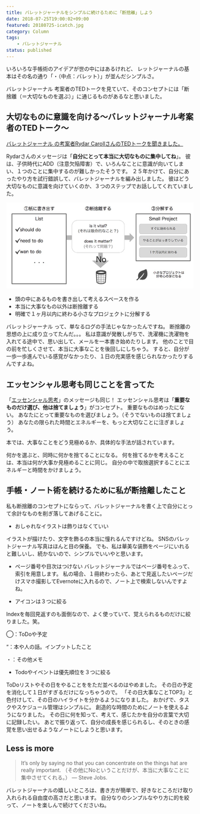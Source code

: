 ```yaml
---
title: バレットジャーナルをシンプルに続けるために「断捨離」しよう
date: 2018-07-25T19:00:02+09:00
featured: 20180725-icatch.jpg
category: Column
tags:
    - バレットジャーナル
status: published
---
```


いろいろな手帳術のアイデアが世の中にはあるけれど、 レットジャーナルの基本はその名の通り「・（中点：バレット）」が並んだシンプルさ。

バレットジャーナル 考案者のTEDトークを見ていて、そのコンセプトには「断捨離（＝大切なものを選ぶ）」に通じるものがあるなと思いました。

## 大切なものに意識を向ける〜バレットジャーナル考案者のTEDトーク〜

 [バレットジャーナル の考案者Rydar CarollさんのTEDトークを聞きました。](https://www.youtube.com/watch?v=ym6OYelD5fA)

Rydarさんのメッセージは「**自分にとって本当に大切なものに集中してね**」。
彼は、子供時代にADD（注意欠陥障害）で、いろんなことに意識が向いてしまい、１つのことに集中するのが難しかったそうです。
２５年かけて、自分にあったやり方を試行錯誤して、バレットジャーナルを編み出しました。 彼はどう大切なものに意識を向けていくのか、３つのステップでお話ししてくれていました。

![ted話まとめ](20180725-tedtalk-summary.jpg)

* 頭の中にあるものを書き出して考えるスペースを作る
* 本当に大事なもの以外は断捨離する
* 明確で１ヶ月以内に終わる小さなプロジェクトに分解する


バレットジャーナル って、単なるログの手法じゃなかったんですね。
断捨離の思想の上に成り立ってたんだ。。。 私は意識が発散しがちで、洗濯機に洗濯物を入れてる途中で、思い出して、メールを一本書き始めたりします。 他のことで目の前を忙しくさせて、本当に大事なことを後回しにしちゃう。 すると、自分が一歩一歩進んでいる感覚がなかったり、１日の充実感を感じられなかったりするんですよね。

## エッセンシャル思考も同じことを言ってた

「[エッセンシャル思考](https://www.amazon.co.jp/dp/B00QQKCV6E/ref=dp-kindle-redirect?_encoding=UTF8&btkr=1)」のメッセージも同じ！
エッセンシャル思考は「**重要なものだけ選び、他は捨てましょう**」がコンセプト。
重要なものはめったにない。
あなたにとって重要なものを選びましょう。（そうでないものは捨てましょう） あなたの限られた時間とエネルギーを、もっと大切なことに注ぎましょう。

本では、大事なことをどう見極めるか、具体的な手法が話されています。

何かを選ぶと、同時に何かを捨てることになる。 何を捨てるかを考えることは、本当は何が大事か見極めることに同じ。 自分の中で取捨選択することにエネルギーと時間をかけましょう。

## 手帳・ノート術を続けるために私が断捨離したこと

 私も断捨離のコンセプトにならって、バレットジャーナルを書く上で自分にとって余計なものを削ぎ落してあげることに。

* おしゃれなイラストは飾りはなくていい

 イラストが描けたり、文字を飾るの本当に憧れるんですけどね。 SNSのバレットジャーナル写真はほんと目の保養。 でも、私は華美な装飾をページにいれると難しいし、続かないので、シンプルでいいやと思います。

* ページ番号や目次はつけない
バレットジャーナルではページ番号をふって、索引を用意します。
私の場合、１冊終わったら、あとで見返したいページだけスマホ撮影してEvernoteに入れるので、ノート上で検索しないんですよね。

* アイコンは３つに絞る

Indexを毎回見返すのも面倒なので、よく使っていて、覚えられるものだけに絞りました。笑。

◯：ToDoや予定

“：本や人の話。インプットしたこと

・：その他メモ


* Todoやイベントは優先順位を３つに絞る

ToDoリストやその日をやることををただ並べるのはやめました。 その日の予定を消化して１日がすぎるだけになっちゃうので。 「その日大事なことTOP3」と色付けして、その日のハイライトを分かるようになりました。 おかげで、タスクやスケジュール管理はシンプルに。 創造的な時間のためにノートを使えるようになりました。 その日に何を知って、考えて、感じたかを自分の言葉で大切に記録したい。 あとで振り返って、自分の成長を感じられるし、そのときの感覚を思い出せるようなノートにしようと思います。

## Less is more
> It’s only by saying no that you can concentrate on the things hat are really important. （その他にNoということだけが、本当に大事なことに集中させてくれる。） — Steve Jobs.

バレットジャーナルの嬉しいところは、書き方が簡単で、好きなところだけ取り入れられる自由度の高さだと思います。 自分なりのシンプルなやり方に的を絞って、ノートを楽しんで続けてくださいね。
